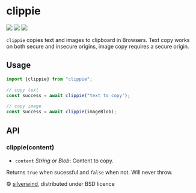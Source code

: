 # clippie
[![](https://img.shields.io/npm/v/clippie.svg?style=flat)](https://www.npmjs.org/package/clippie) [![](https://img.shields.io/npm/dm/clippie.svg)](https://www.npmjs.org/package/clippie) [![](https://img.shields.io/bundlephobia/minzip/clippie.svg)](https://bundlephobia.com/package/clippie)

`clippie` copies text and images to clipboard in Browsers. Text copy works on both secure and insecure origins, image copy requires a secure origin.

## Usage

```js
import {clippie} from "clippie";

// copy text
const success = await clippie("text to copy");

// copy image
const success = await clippie(imageBlob);
```

## API
### clippie(content)

- `content` *String or Blob*: Content to copy.

Returns `true` when sucessful and `false` when not. Will never throw.

© [silverwind](https://github.com/silverwind), distributed under BSD licence

